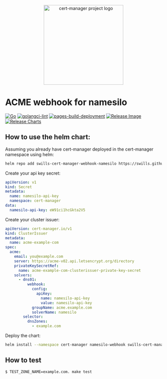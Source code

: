 <p align="center">
  <img src="https://raw.githubusercontent.com/cert-manager/cert-manager/d53c0b9270f8cd90d908460d69502694e1838f5f/logo/logo-small.png" height="256" width="256" alt="cert-manager project logo" />
</p>

# ACME webhook for namesilo

[![Go](https://github.com/swills/cert-manager-webhook-namesilo/actions/workflows/build.yml/badge.svg)](https://github.com/swills/cert-manager-webhook-namesilo/actions/workflows/build.yml)
[![golangci-lint](https://github.com/swills/cert-manager-webhook-namesilo/actions/workflows/golangci-lint.yml/badge.svg)](https://github.com/swills/cert-manager-webhook-namesilo/actions/workflows/golangci-lint.yml)
[![pages-build-deployment](https://github.com/swills/cert-manager-webhook-namesilo/actions/workflows/pages/pages-build-deployment/badge.svg)](https://github.com/swills/cert-manager-webhook-namesilo/actions/workflows/pages/pages-build-deployment)
[![Release Image](https://github.com/swills/cert-manager-webhook-namesilo/actions/workflows/release-docker.yml/badge.svg)](https://github.com/swills/cert-manager-webhook-namesilo/actions/workflows/release-docker.yml)
[![Release Charts](https://github.com/swills/cert-manager-webhook-namesilo/actions/workflows/release-charts.yml/badge.svg)](https://github.com/swills/cert-manager-webhook-namesilo/actions/workflows/release-charts.yml)

## How to use the helm chart:

Assuming you already have cert-manager deployed in the cert-manager namespace using helm:

```bash
helm repo add swills-cert-manager-webhook-namesilo https://swills.github.io/cert-manager-webhook-namesilo/
```

Create your api key secret:
```yaml
apiVersion: v1
kind: Secret
metadata:
  name: namesilo-api-key
  namespace: cert-manager
data:
  namesilo-api-key: eW91ci1hcGkta2V5
```

Create your cluster issuer:
```yaml
apiVersion: cert-manager.io/v1
kind: ClusterIssuer
metadata:
  name: acme-example-com
spec:
  acme:
    email: you@example.com
    server: https://acme-v02.api.letsencrypt.org/directory
    privateKeySecretRef:
      name: acme-example-com-clusterissuer-private-key-secret
    solvers:
      - dns01:
          webhook:
            config:
              apiKey:
                name: namesilo-api-key
                value: namesilo-api-key
            groupName: acme.example.com
            solverName: namesilo
        selector:
          dnsZones:
            - example.com
```

Deploy the chart:
```bash
helm install --namespace cert-manager namesilo-webhook swills-cert-manager-webhook-namesilo/namesilo-webhook
```

## How to test
```bash
$ TEST_ZONE_NAME=example.com. make test
```

